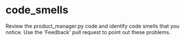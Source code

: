 # code_smells

Review the product_manager.py code and identify code smells that you notice. Use the 'Feedback' pull request to point out these problems.
